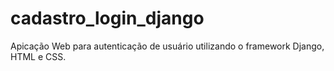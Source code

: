 # cadastro_login_django
 Apicação Web para autenticação de usuário utilizando o framework Django, HTML e CSS.

